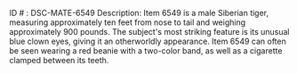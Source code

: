 ID # : DSC-MATE-6549
Description: Item 6549 is a male Siberian tiger, measuring approximately ten feet from nose to tail and weighing approximately 900 pounds. The subject's most striking feature is its unusual blue clown eyes, giving it an otherworldly appearance. Item 6549 can often be seen wearing a red beanie with a two-color band, as well as a cigarette clamped between its teeth.